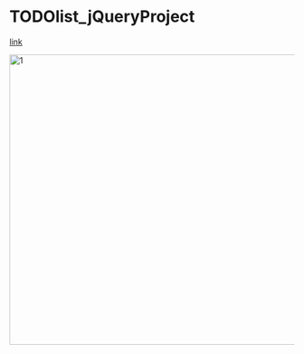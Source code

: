 # TODOlist_jQueryProject  

[link](https://codepen.io/shir-izhak/pen/zYvrzXX)


<img width="513" alt="1" src="https://user-images.githubusercontent.com/46241467/79370166-e12f9e80-7f5a-11ea-88c7-95f73993995f.png">
